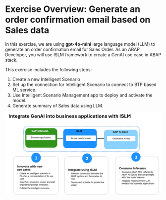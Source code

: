 # Exercise Overview: Generate an order confirmation email based on Sales data

In this exercise, we are using **gpt-4o-mini** large language model (LLM) to generate an order confirmation email for Sales Order. As an ABAP Developer, you will use ISLM framework to create a GenAI use case in ABAP stack.

This exercise includes the following steps:

1.  Create a new Intelligent Scenario
2.  Set up the connection for Intelligent Scenario to connect to BTP based ML service.
3.  Use Intelligent Scenario Management app to deploy and activate the model.
4.  Generate summary of Sales data using LLM.

![](./images/integrate.jpg)
